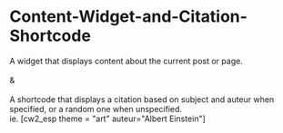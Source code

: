 # Content-Widget-and-Citation-Shortcode
A widget that displays content about the current post or page. <br><br>
& <br><br>
A shortcode that displays a citation based on subject and auteur when specified, or a random one when unspecified. <br>
ie. [cw2_esp theme = "art" auteur="Albert Einstein"]

